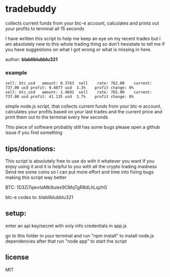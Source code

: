 # tradebuddy

collects current funds from your btc-e account, calculates and prints out your profits to terminal all 15 seconds

I have written this script to help me keep an eye on my recent trades but I am absolutely new to this whole trading thing so don't hesiatate to tell me if you have suggestions on what I got wrong or what is missing in here.

author: **blabliblubblu321**

### example
```
sell: btc_usd	amount: 0.3763	sell	rate: 762.00	current: 737.00 usd	profit: 9.4077 usd	3.3%	profit change: 0%
sell: btc_usd	amount: 1.4691	sell	rate: 765.00	current: 737.00 usd	profit: 41.135 usd	3.7%	profit change: 0%
```

simple node.js script, that collects current funds from your btc-e account, 
calculates your profits based on your last trades and the current price and
print them out to the terminal every few seconds

This piece of software probably still has some bugs please open a github issue if you find something

## tips/donations:

This script is absolutely free to use do with it whatever you want
If you enjoy using it and it is helpful to you with all the crypto trading madness
Send me some coins so I can put more effort and time into fixing bugs making this script way better

BTC: 1D3Zi7qwvtaMb9uiex9CMqTgR8dLhLqzhG

btc-e codes to: blabliblubblu321

## setup:
enter an api key/secret with only info credentials in app.js

go to this folder in your terminal and run "npm install" to install node.js dependencies
after that run "node app" to start the script

## license

MIT
